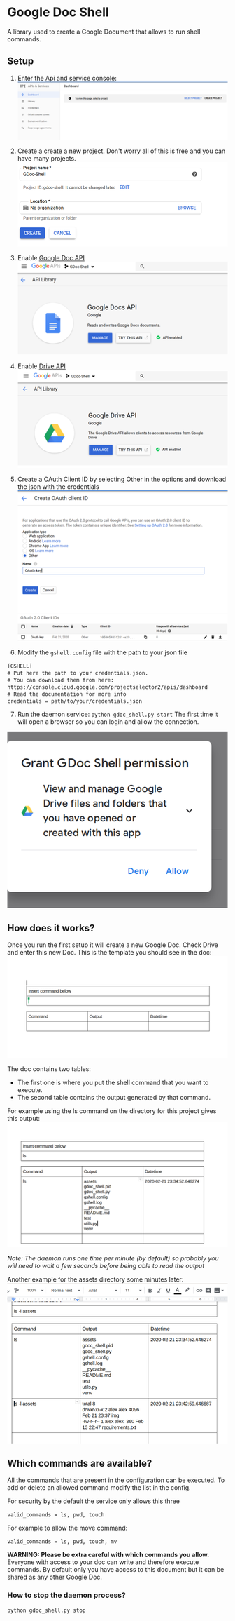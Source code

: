 # Google Doc Shell

A library used to create a Google Document that allows to run 
shell commands.

## Setup

1. Enter the [Api and service console](https://console.cloud.google.com/projectselector2/apis/dashboard):
![Dashboard](assets/img/dashboard.png)

2. Create a create a new project. Don't worry all of this is free and you can have
many projects.
![New project](assets/img/create.png)

3. Enable [Google Doc API](https://console.developers.google.com/apis/library/docs.googleapis.com)
![Doc api](assets/img/doc_api.png)
4. Enable [Drive API](https://console.developers.google.com/apis/library/drive.googleapis.com)
![Drive api](assets/img/drive_api.png)
5. Create a OAuth Client ID by selecting Other in the options and 
download the json with the credentials
![OAuth Id](assets/img/create_key.png)
![Download](assets/img/download.png)
6. Modify the `gshell.config` file with the path to your json file
```
[GSHELL]
# Put here the path to your credentials.json.
# You can download them from here: https://console.cloud.google.com/projectselector2/apis/dashboard
# Read the documentation for more info
credentials = path/to/your/credentials.json
```
7. Run the daemon service: `python gdoc_shell.py start` 
The first time it will open a browser
so you can login and allow the connection.

![Allow](assets/img/allow.png)


## How does it works?

Once you run the first setup it will create a new Google Doc. Check Drive and enter this new Doc.
This is the template you should see in the doc:
![Template](assets/img/template.png)

The doc contains two tables: 
- The first one is where you put the shell command that 
you want to execute.
- The second table contains the output generated by that 
command.

For example using the ls command on the directory for this project
gives this output:
![example](assets/img/example.png)

_Note: The daemon runs one time per minute (by default) so probably you will need to wait
a few seconds before being able to read the output_

Another example for the assets directory some minutes later:
![example 2](assets/img/example_2.png)

## Which commands are available?

All the commands that are present in the configuration can be executed.
To add or delete an allowed command modify the list in the config.

For security by the default the service only allows this three 
```
valid_commands = ls, pwd, touch
```

For example to allow the move command:
```
valid_commands = ls, pwd, touch, mv
```

**WARNING: Please be extra careful with which commands you allow.**
Everyone with access to your doc can write and therefore execute commands.
By default only you have access to this document but it can be shared
as any other Google Doc.

### How to stop the daemon process?

```shell script
python gdoc_shell.py stop
```